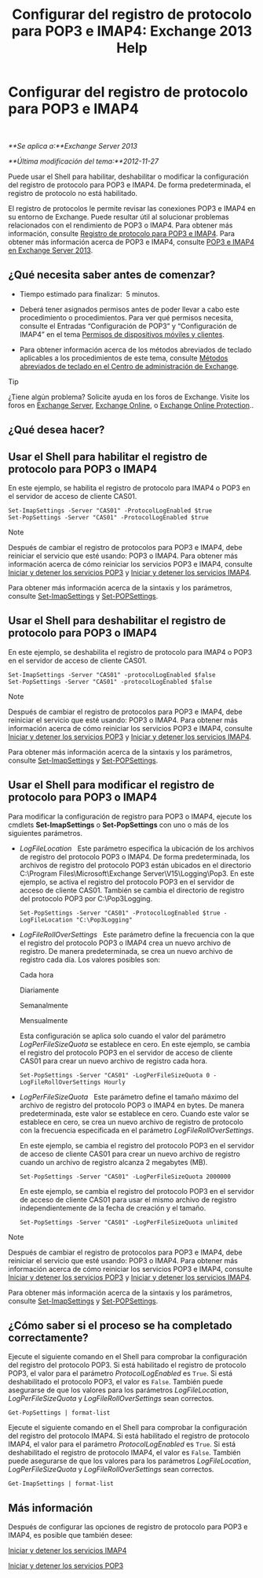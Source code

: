 ﻿---
title: 'Configurar del registro de protocolo para POP3 e IMAP4: Exchange 2013 Help'
TOCTitle: Configurar del registro de protocolo para POP3 e IMAP4
ms:assetid: 451b337b-cb6b-4460-8687-be0b19c469bc
ms:mtpsurl: https://technet.microsoft.com/es-es/library/Aa997690(v=EXCHG.150)
ms:contentKeyID: 50556787
ms.date: 04/23/2018
mtps_version: v=EXCHG.150
ms.translationtype: HT
---

# Configurar del registro de protocolo para POP3 e IMAP4

 

_**Se aplica a:**Exchange Server 2013_

_**Última modificación del tema:**2012-11-27_

Puede usar el Shell para habilitar, deshabilitar o modificar la configuración del registro de protocolo para POP3 e IMAP4. De forma predeterminada, el registro de protocolo no está habilitado.

El registro de protocolos le permite revisar las conexiones POP3 e IMAP4 en su entorno de Exchange. Puede resultar útil al solucionar problemas relacionados con el rendimiento de POP3 o IMAP4. Para obtener más información, consulte [Registro de protocolo para POP3 e IMAP4](protocol-logging-for-pop3-and-imap4-exchange-2013-help.md). Para obtener más información acerca de POP3 e IMAP4, consulte [POP3 e IMAP4 en Exchange Server 2013](pop3-and-imap4-in-exchange-server-2013-exchange-2013-help.md).

## ¿Qué necesita saber antes de comenzar?

  - Tiempo estimado para finalizar:  5 minutos.

  - Deberá tener asignados permisos antes de poder llevar a cabo este procedimiento o procedimientos. Para ver qué permisos necesita, consulte el Entradas “Configuración de POP3” y “Configuración de IMAP4” en el tema [Permisos de dispositivos móviles y clientes](clients-and-mobile-devices-permissions-exchange-2013-help.md).

  - Para obtener información acerca de los métodos abreviados de teclado aplicables a los procedimientos de este tema, consulte [Métodos abreviados de teclado en el Centro de administración de Exchange](keyboard-shortcuts-in-the-exchange-admin-center-exchange-online-protection-help.md).


> [!TIP]
> ¿Tiene algún problema? Solicite ayuda en los foros de Exchange. Visite los foros en <A href="https://go.microsoft.com/fwlink/p/?linkid=60612">Exchange Server</A>, <A href="https://go.microsoft.com/fwlink/p/?linkid=267542">Exchange Online</A>, o <A href="https://go.microsoft.com/fwlink/p/?linkid=285351">Exchange Online Protection</A>..



## ¿Qué desea hacer?

## Usar el Shell para habilitar el registro de protocolo para POP3 o IMAP4

En este ejemplo, se habilita el registro de protocolo para IMAP4 o POP3 en el servidor de acceso de cliente CAS01.

    Set-ImapSettings -Server "CAS01" -ProtocolLogEnabled $true
    Set-PopSettings -Server "CAS01" -ProtocolLogEnabled $true


> [!NOTE]
> Después de cambiar el registro de protocolos para POP3 e IMAP4, debe reiniciar el servicio que esté usando: POP3 o IMAP4. Para obtener más información acerca de cómo reiniciar los servicios POP3 e IMAP4, consulte <A href="start-and-stop-the-pop3-services-exchange-2013-help.md">Iniciar y detener los servicios POP3</A> y <A href="start-and-stop-the-imap4-services-exchange-2013-help.md">Iniciar y detener los servicios IMAP4</A>.



Para obtener más información acerca de la sintaxis y los parámetros, consulte [Set-ImapSettings](https://technet.microsoft.com/es-es/library/aa998252\(v=exchg.150\)) y [Set-POPSettings](https://technet.microsoft.com/es-es/library/aa997154\(v=exchg.150\)).

## Usar el Shell para deshabilitar el registro de protocolo para POP3 o IMAP4

En este ejemplo, se deshabilita el registro de protocolo para IMAP4 o POP3 en el servidor de acceso de cliente CAS01.

    Set-ImapSettings -Server "CAS01" -protocolLogEnabled $false
    Set-PopSettings -Server "CAS01" -protocolLogEnabled $false


> [!NOTE]
> Después de cambiar el registro de protocolos para POP3 e IMAP4, debe reiniciar el servicio que esté usando: POP3 o IMAP4. Para obtener más información acerca de cómo reiniciar los servicios POP3 e IMAP4, consulte <A href="start-and-stop-the-pop3-services-exchange-2013-help.md">Iniciar y detener los servicios POP3</A> y <A href="start-and-stop-the-imap4-services-exchange-2013-help.md">Iniciar y detener los servicios IMAP4</A>.



Para obtener más información acerca de la sintaxis y los parámetros, consulte [Set-ImapSettings](https://technet.microsoft.com/es-es/library/aa998252\(v=exchg.150\)) y [Set-POPSettings](https://technet.microsoft.com/es-es/library/aa997154\(v=exchg.150\)).

## Usar el Shell para modificar el registro de protocolo para POP3 o IMAP4

Para modificar la configuración de registro para POP3 o IMAP4, ejecute los cmdlets **Set-ImapSettings** o **Set-PopSettings** con uno o más de los siguientes parámetros.

  - *LogFileLocation*   Este parámetro especifica la ubicación de los archivos de registro del protocolo POP3 o IMAP4. De forma predeterminada, los archivos de registro del protocolo POP3 están ubicados en el directorio C:\\Program Files\\Microsoft\\Exchange Server\\V15\\Logging\\Pop3. En este ejemplo, se activa el registro del protocolo POP3 en el servidor de acceso de cliente CAS01. También se cambia el directorio de registro del protocolo POP3 por C:\\Pop3Logging.
    
        Set-PopSettings -Server "CAS01" -ProtocolLogEnabled $true -LogFileLocation "C:\Pop3Logging"

  - *LogFileRollOverSettings*   Este parámetro define la frecuencia con la que el registro del protocolo POP3 o IMAP4 crea un nuevo archivo de registro. De manera predeterminada, se crea un nuevo archivo de registro cada día. Los valores posibles son:
    
    Cada hora
    
    Diariamente
    
    Semanalmente
    
    Mensualmente
    
    Esta configuración se aplica solo cuando el valor del parámetro *LogPerFileSizeQuota* se establece en cero. En este ejemplo, se cambia el registro del protocolo POP3 en el servidor de acceso de cliente CAS01 para crear un nuevo archivo de registro cada hora.
    
        Set-PopSettings -Server "CAS01" -LogPerFileSizeQuota 0 -LogFileRollOverSettings Hourly

  - *LogPerFileSizeQuota*   Este parámetro define el tamaño máximo del archivo de registro del protocolo POP3 o IMAP4 en bytes. De manera predeterminada, este valor se establece en cero. Cuando este valor se establece en cero, se crea un nuevo archivo de registro de protocolo con la frecuencia especificada en el parámetro *LogFileRollOverSettings*.
    
    En este ejemplo, se cambia el registro del protocolo POP3 en el servidor de acceso de cliente CAS01 para crear un nuevo archivo de registro cuando un archivo de registro alcanza 2 megabytes (MB).
    
        Set-PopSettings -Server "CAS01" -LogPerFileSizeQuota 2000000
    
    En este ejemplo, se cambia el registro del protocolo POP3 en el servidor de acceso de cliente CAS01 para usar el mismo archivo de registro independientemente de la fecha de creación y el tamaño.
    
        Set-PopSettings -Server "CAS01" -LogPerFileSizeQuota unlimited


> [!NOTE]
> Después de cambiar el registro de protocolos para POP3 e IMAP4, debe reiniciar el servicio que esté usando: POP3 o IMAP4. Para obtener más información acerca de cómo reiniciar los servicios POP3 e IMAP4, consulte <A href="start-and-stop-the-pop3-services-exchange-2013-help.md">Iniciar y detener los servicios POP3</A> y <A href="start-and-stop-the-imap4-services-exchange-2013-help.md">Iniciar y detener los servicios IMAP4</A>.



Para obtener más información acerca de la sintaxis y los parámetros, consulte [Set-ImapSettings](https://technet.microsoft.com/es-es/library/aa998252\(v=exchg.150\)) y [Set-POPSettings](https://technet.microsoft.com/es-es/library/aa997154\(v=exchg.150\)).

## ¿Cómo saber si el proceso se ha completado correctamente?

Ejecute el siguiente comando en el Shell para comprobar la configuración del registro del protocolo POP3. Si está habilitado el registro de protocolo POP3, el valor para el parámetro *ProtocolLogEnabled* es `True`. Si está deshabilitado el protocolo POP3, el valor es `False`. También puede asegurarse de que los valores para los parámetros *LogFileLocation*, *LogPerFileSizeQuota* y *LogFileRollOverSettings* sean correctos.

    Get-PopSettings | format-list

Ejecute el siguiente comando en el Shell para comprobar la configuración del registro del protocolo IMAP4. Si está habilitado el registro de protocolo IMAP4, el valor para el parámetro *ProtocolLogEnabled* es `True`. Si está deshabilitado el registro de protocolo IMAP4, el valor es `False`. También puede asegurarse de que los valores para los parámetros *LogFileLocation*, *LogPerFileSizeQuota* y *LogFileRollOverSettings* sean correctos.

    Get-ImapSettings | format-list

## Más información

Después de configurar las opciones de registro de protocolo para POP3 e IMAP4, es posible que también desee:

[Iniciar y detener los servicios IMAP4](start-and-stop-the-imap4-services-exchange-2013-help.md)

[Iniciar y detener los servicios POP3](start-and-stop-the-pop3-services-exchange-2013-help.md)


